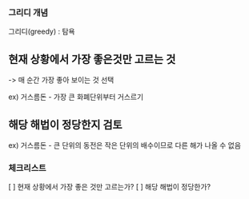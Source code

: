### 그리디 개념

그리디(greedy) : 탐욕

## 현재 상황에서 가장 좋은것만 고르는 것
-> 매 순간 가장 좋아 보이는 것 선택

ex) 거스름돈 - 가장 큰 화폐단위부터 거스르기


## 해당 해법이 정당한지 검토
ex) 거스름돈 - 큰 단위의 동전은 작은 단위의 배수이므로 다른 해가 나올 수 없음


### 체크리스트
[ ] 현재 상황에서 가장 좋은 것만 고르는가?
[ ] 해당 해법이 정당한가?
